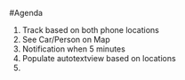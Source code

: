 #Agenda

1. Track based on both phone locations
2. See Car/Person on Map
3. Notification when 5 minutes
4. Populate autotextview based on locations
5. 
